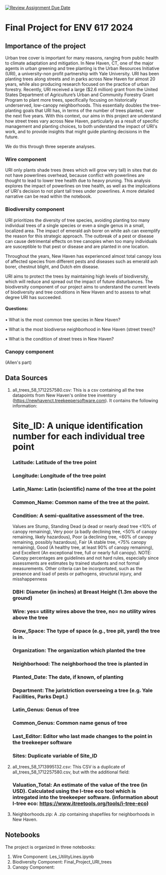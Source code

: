 [![Review Assignment Due Date](https://classroom.github.com/assets/deadline-readme-button-24ddc0f5d75046c5622901739e7c5dd533143b0c8e959d652212380cedb1ea36.svg)](https://classroom.github.com/a/g_e38bz1)
# Final Project for ENV 617 2024

## Importance of the project 
Urban tree cover is important for many reasons, ranging from public health to climate adaptation and mitigation. In New Haven, CT, one of the major agents in urban greening and tree planting is the Urban Resources Initiative (URI), a university-non profit partnership with Yale University. URI has been planting trees along streets and in parks across New Haven for almost 20 years, while also producing research focused on the practice of urban forestry. Recently, URI received a large ($2.6 million) grant from the United States Department of Agriculture’s Urban and Community Forestry Grant Program to plant more trees, specifically focusing on historically underserved, low-canopy neighborhoods. This essentially doubles the tree-planting goals that URI has, in terms of the number of trees planted, over the next five years. With this context, our aims in this project are understand how street trees vary across New Haven, particularly as a result of specific management and planting choices, to both understand the impact of URI's work, and to provide insights that might guide planting decisions in the future.

We do this through three seperate analyses. 



   



### Wire component 
URI only plants shade trees (trees which will grow very tall) in sites that do not have powerlines overhead, because conflict with powerlines are thought to lead to lower tree health due to heavy pruning. This analysis explores the impact of powerlines on tree health, as well as the implications of URI's decision to not plant tall trees under powerlines. A more detailed narrative can be read within the notebook.

### Biodiversity component 
URI prioritizes the diversity of tree species, avoiding planting too many individual trees of a single species or even a single genus in a small, localized area. The impact of emerald ash borer on white ash can exemplify the reason for this strategic approach. The outbreak of a pest or disease can cause detrimental effects on tree canopies when too many individuals are susceptible to that pest or disease and are planted in one location. 

Throughout the years, New Haven has experienced almost total canopy loss of affected species from different pests and diseases such as emerald ash borer, chestnut blight, and Dutch elm disease. 

URI aims to protect the trees by maintaining high levels of biodiversity, which will reduce and spread out the impact of future disturbances.
The biodiversity component of our project aims to understand the current levels of biodiversity and tree conditions in New Haven and to assess to what degree URI has succeeded.

#### Questions:
•	What is the most common tree species in New Haven?

•	What is the most biodiverse neighborhood in New Haven (street trees)?

•	What is the condition of street trees in New Haven?

### Canopy component
(Allen's part)

## Data Sources 
1. all_trees_58_1712257580.csv: This is a csv containing all the tree datapoints from New Haven's online tree inventory (https://newhavenct.treekeepersoftware.com). It contains the following information:
    # Site_ID: A unique identification number for each individual tree point
    ### Latitude: Latitude of the tree point
    ### Longitude: Longitude of the tree point
    ### Latin_Name: Latin (scientific) name of the tree at the point
    ### Common_Name: Common name of the tree at the point.
    ### Condition: A semi-qualitative assessment of the tree.
     Values are Stump, Standing Dead (a dead or nearly dead tree <10% of canopy remaining), Very poor (a badly declining tree, <50% of canopy remaining,       likely hazardous), Poor (a declining tree, <60% of canopy remaining, possibly hazardous), Fair (A stable tree, <75% canopy remaining), Good (A            healthy tree, at least 90% of canopy remaining), and Excellent (An exceptional tree, full or nearly full canopy).
     NOTE: Canopy percentages are guidelines and not hard rules, especially since assessments are estimates by trained students and not formal                 measurements. Other criteria can be incorportated, such as the presence and load of pests or pathogens, structural injury, and misshappenness
    ### DBH: Diameter (in inches) at Breast Height (1.3m above the ground)
    ### Wire: yes= utility wires above the tree, no= no utility wires above the tree
    ### Grow_Space: The type of space (e.g., tree pit, yard) the tree is in.
    ### Organization: The organization which planted the tree
    ### Neighborhood: The neighborhood the tree is planted in
    ### Planted_Date: The date, if known, of planting
    ### Department: The juristriction overseeing a tree (e.g. Yale Facilities, Parks Dept.)
    ### Latin_Genus: Genus of tree
    ### Common_Genus: Common name genus of tree
    ### Last_Editor: Editor who last made changes to the point in the treekeeper software
    ### Sites: Duplicate variable of Site_ID

2. all_trees_58_1713995132.csv: This CSV is a duplicate of all_trees_58_1712257580.csv, but with the additional field:
    ### Valuation_Total: An estimate of the value of the tree (in USD). Calculated using the I-tree eco tool which is intregated into the treekeeper           software. (information about I-tree eco: https://www.itreetools.org/tools/i-tree-eco)
   
3. Neighborhoods.zip: A .zip containing shapefiles for neighborhoods in New Haven.

## Notebooks 
The project is organized in three notebooks:
1. Wire Component: Les_UtilityLines.ipynb
2. Biodiversity Component: Final_Project_URI_trees
3. Canopy Component: 
